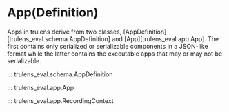 # App(Definition)

Apps in trulens derive from two classes,
[AppDefinition][trulens_eval.schema.AppDefinition] and
[App][trulens_eval.app.App]. The first contains only serialized or serializable
components in a JSON-like format while the latter contains the executable apps
that may or may not be serializable.

::: trulens_eval.schema.AppDefinition

::: trulens_eval.app.App

::: trulens_eval.app.RecordingContext
